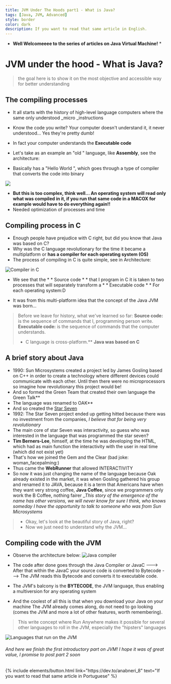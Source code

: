```yaml
---
title: JVM Under The Hoods part1 - What is Java?
tags: [Java, JVM, Advanced]
style: border
color: dark
description: If you want to read that same article in English.
---
```


* **Well Welcomeeee to the series of articles on Java Virtual Machine!** *

# JVM under the hood - What is Java?
> the goal here is to show it  on the most objective and accessible way for better understanding

## The compiling processes

* It all starts with the history of high-level language computers where the same only understood _micro _instructions
* Know the code you write? Your computer doesn't understand it, it never understood... Yes they're pretty dumb!
* In fact your computer understands the **Executable code**
* Let's take as an example an "old " language, like **Assembly**, see the architecture:

* Basically has a  "Hello World ", which goes through a type of compiler that converts the code into binary 

![](https://i.imgur.com/Ax8hq9a.png)

* **But this is too complex, think well... An operating system will read only what was compiled in it, if you run that same code in a MACOX for example would have to do everything again!!**
* Needed optimization of processes and time 

## Compiling process in C

* Enough people have prejudice with C right, but did you know that Java was based on C?
* Why was the C language revolutionary for the time it became a multiplatform or **has a compiler for each operating system (OS)**
* The process of compiling in C is quite simple, see in Architecture:

![Compiler in C](https://i.imgur.com/mfA4Bhp.png)

* We see that the * * Source code * * that I program in C it is taken to two processes that will separately transform a * * Executable code * * For each operating system:D

* It was from this multi-platform idea that the concept of the Java JVM was born...
> Before we leave for history, what we've learned so far:
> **Source code:** is the sequence of commands that I, programming person write.
> **Executable code:** is the sequence of commands that the computer understands.
> * C language is cross-platform.**
> **Java was based on C**

## A brief story about Java

* 1990: Sun Microsystems created a project led by James Gosling based on C++ in order to create a technology where different devices could communicate with each other.
Until then there were no microprocessors so imagine how revolutionary this project would be!
* And so formed the Green Team that created their own language the Green Talk** 
* The language was renamed to OAK**
* And so created the [Star Seven](https://jaxenter.com/java-this-is-your-life-so-far-104122.html)
* 1992: The Star Seven project ended up getting hitted because there was no investment from the companies, *I believe that for being very revolutionary*
* The main core of star Seven was interactivity, so guess who was interested in the language that was programmed the star seven?
* **Tim Berners-Lee**, himself, at the time he was developing the HTML, which had as main function the interactivity with the user in real time (which did not exist yet)
* That's how we joined the Gem and the Clear (bad joke: woman_facepalming:)
* Thus came the **WebRunner** that allowed INTERACTIVITY
* So now it was just changing the name of the language because Oak already existed in the market, it was when Gosling gathered his group and renamed it to JAVA, because it is a term that Americans have when they want very strong coffee,  **Java Coffee**, since we programmers only work the B Coffee, nothing fairer
_*This story of the emergence of the name has other versions, we will never know for sure I think, who knows someday I have the opportunity to talk to someone who was from Sun Microsystems*

> * Okay, let's look at the beautiful story of Java, right?
> * Now we just need to understand why the JVM...

## Compiling code with the JVM

* Observe the architecture below:
![Java compiler](https://i.imgur.com/iLDx4zS.png)

* The code after done goes through the Java Compiler or JavaC ---> After that within the JavaC your source code is converted to Bytecode ---> The JVM reads this Bytecode and converts it to executable code.

* The JVM's balcony is the **BYTECODE**, the JVM language, thus enabling a multiversion for any operating system

* And the coolest of all this is that when you download your Java on your machine The JVM already comes along, do not need to go looking (comes the JVM and more a lot of other features, worth remembering).

> This write concept where Run Anywhere makes it possible for several other languages to roll in the JVM, especially the "hipsters" languages

![Languages that run on the JVM](https://i.imgur.com/UMoSciF.png)

###### And here we finish the first introductory part on JVM! I hope it was of great value, I promise to post part 2 soon


<p class="text-center">
{% include elements/button.html link="https://dev.to/anabneri_8" text="If you want to read that same article in Portuguese" %}
</p>